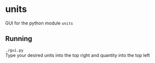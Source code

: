 # units
GUI for the python module `units`

## Running
`./gui.py`  
Type your desired units into the top right and quantity into the top left
